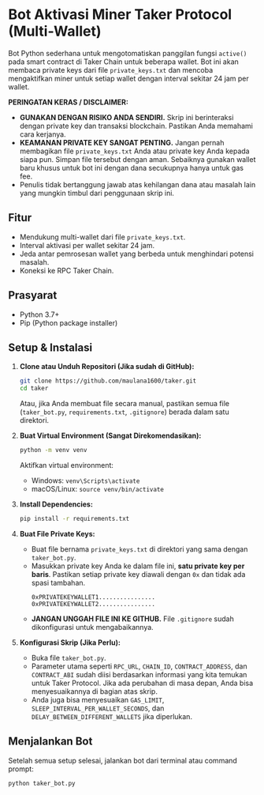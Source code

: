 # Bot Aktivasi Miner Taker Protocol (Multi-Wallet)

Bot Python sederhana untuk mengotomatiskan panggilan fungsi `active()` pada smart contract di Taker Chain untuk beberapa wallet. Bot ini akan membaca private keys dari file `private_keys.txt` dan mencoba mengaktifkan miner untuk setiap wallet dengan interval sekitar 24 jam per wallet.

**PERINGATAN KERAS / DISCLAIMER:**
* **GUNAKAN DENGAN RISIKO ANDA SENDIRI.** Skrip ini berinteraksi dengan private key dan transaksi blockchain. Pastikan Anda memahami cara kerjanya.
* **KEAMANAN PRIVATE KEY SANGAT PENTING.** Jangan pernah membagikan file `private_keys.txt` Anda atau private key Anda kepada siapa pun. Simpan file tersebut dengan aman. Sebaiknya gunakan wallet baru khusus untuk bot ini dengan dana secukupnya hanya untuk gas fee.
* Penulis tidak bertanggung jawab atas kehilangan dana atau masalah lain yang mungkin timbul dari penggunaan skrip ini.

## Fitur
* Mendukung multi-wallet dari file `private_keys.txt`.
* Interval aktivasi per wallet sekitar 24 jam.
* Jeda antar pemrosesan wallet yang berbeda untuk menghindari potensi masalah.
* Koneksi ke RPC Taker Chain.

## Prasyarat
* Python 3.7+
* Pip (Python package installer)

## Setup & Instalasi

1.  **Clone atau Unduh Repositori (Jika sudah di GitHub):**
    ```bash
    git clone https://github.com/maulana1600/taker.git
    cd taker
    ```
    Atau, jika Anda membuat file secara manual, pastikan semua file (`taker_bot.py`, `requirements.txt`, `.gitignore`) berada dalam satu direktori.

2.  **Buat Virtual Environment (Sangat Direkomendasikan):**
    ```bash
    python -m venv venv
    ```
    Aktifkan virtual environment:
    * Windows: `venv\Scripts\activate`
    * macOS/Linux: `source venv/bin/activate`

3.  **Install Dependencies:**
    ```bash
    pip install -r requirements.txt
    ```

4.  **Buat File Private Keys:**
    * Buat file bernama `private_keys.txt` di direktori yang sama dengan `taker_bot.py`.
    * Masukkan private key Anda ke dalam file ini, **satu private key per baris**. Pastikan setiap private key diawali dengan `0x` dan tidak ada spasi tambahan.
        ```
        0xPRIVATEKEYWALLET1................
        0xPRIVATEKEYWALLET2................
        ```
    * **JANGAN UNGGAH FILE INI KE GITHUB.** File `.gitignore` sudah dikonfigurasi untuk mengabaikannya.

5.  **Konfigurasi Skrip (Jika Perlu):**
    * Buka file `taker_bot.py`.
    * Parameter utama seperti `RPC_URL`, `CHAIN_ID`, `CONTRACT_ADDRESS`, dan `CONTRACT_ABI` sudah diisi berdasarkan informasi yang kita temukan untuk Taker Protocol. Jika ada perubahan di masa depan, Anda bisa menyesuaikannya di bagian atas skrip.
    * Anda juga bisa menyesuaikan `GAS_LIMIT`, `SLEEP_INTERVAL_PER_WALLET_SECONDS`, dan `DELAY_BETWEEN_DIFFERENT_WALLETS` jika diperlukan.

## Menjalankan Bot
Setelah semua setup selesai, jalankan bot dari terminal atau command prompt:
```bash
python taker_bot.py
